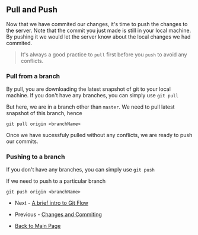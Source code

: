 ## Pull and Push
Now that we have commited our changes, it's time to push the changes to the server. Note that the commit you just made is still in your local machine. By pushing it we would let the server know about the local changes we had commited.

> It's always a good practice to `pull` first before you `push` to avoid any conflicts.

### Pull from a branch
By pull, you are downloading the latest snapshot of git to your local machine.
If you don't have any branches, you can simply use
`git pull`

But here, we are in a branch other than `master`. We need to pull latest snapshot of this branch, hence

`git pull origin <branchName>`

Once we have sucessfuly pulled without any conflicts, we are ready to push our commits.

### Pushing to a branch
If you don't have any branches, you can simply use
`git push`

If we need to push to a particular branch

`git push origin <branchName>`

- Next - [A brief intro to Git Flow](./A-brief-intro-to-Git-Flow.md)
- Previous - [Changes and Commiting](./Changes-and-Commiting.md)   

- [Back to Main Page](./index.md)